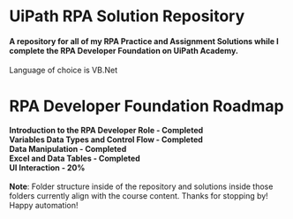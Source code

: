 # UiPath RPA Solution Repository
<h4>A repository for all of my RPA Practice and Assignment Solutions while I complete the RPA Developer Foundation on UiPath Academy.</h4>
<p>Language of choice is VB.Net</p>

# RPA Developer Foundation Roadmap
<strong>Introduction to the RPA Developer Role - Completed</strong> 
<br>
<strong>Variables Data Types and Control Flow - Completed</strong>
<br>
<strong>Data Manipulation - Completed</strong>
<br>
<strong>Excel and Data Tables - Completed</strong>
<br>
<strong>UI Interaction - 20%</strong>
<br>
<br>
**Note**: Folder structure inside of the repository and solutions inside those folders currently align with the course content. Thanks for stopping by! Happy automation!

